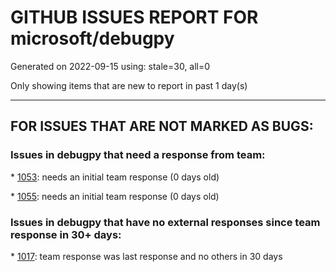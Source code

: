 
# GITHUB ISSUES REPORT FOR microsoft/debugpy


Generated on 2022-09-15 using: stale=30, all=0


Only showing items that are new to report in past 1 day(s)


---

## FOR ISSUES THAT ARE NOT MARKED AS BUGS:


### Issues in debugpy that need a response from team:


\* [1053](https://github.com/microsoft/debugpy/issues/1053 "BSOD after runing Django debuger"): needs an initial team response (0 days old)

\* [1055](https://github.com/microsoft/debugpy/issues/1055 "pythonArgs are not taking effect"): needs an initial team response (0 days old)

### Issues in debugpy that have no external responses since team response in 30+ days:


\* [1017](https://github.com/microsoft/debugpy/issues/1017 "Python debugger is not stopping at breakpoints"): team response was last response and no others in 30 days
